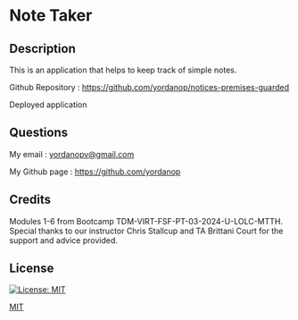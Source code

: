 # Note Taker
  
  ## Description

  This is an application that helps to keep track of simple notes.

  Github Repository : https://github.com/yordanop/notices-premises-guarded

  Deployed application

  ## Questions

  My email : yordanopv@gmail.com
  
  My Github page : https://github.com/yordanop

## Credits
Modules 1-6 from Bootcamp TDM-VIRT-FSF-PT-03-2024-U-LOLC-MTTH. Special thanks to our instructor Chris Stallcup and TA Brittani Court for the support and advice provided.

## License

[![License: MIT](https://img.shields.io/badge/License-MIT-yellow.svg)](https://opensource.org/licenses/MIT)

   [MIT](https://choosealicense.com/licenses/mit/)


  